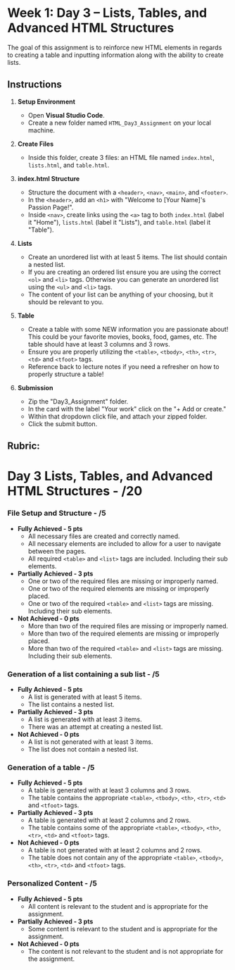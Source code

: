 # Week 1: Day 3 – Lists, Tables, and Advanced HTML Structures

The goal of this assignment is to reinforce new HTML elements in regards to creating a table and inputting information along with the ability to create lists.

## Instructions

1. **Setup Environment**

   - Open **Visual Studio Code**.
   - Create a new folder named `HTML_Day3_Assignment` on your local machine.

2. **Create Files**

   - Inside this folder, create 3 files: an HTML file named `index.html`, `lists.html`, and `table.html`.

3. **index.html Structure**

   - Structure the document with a `<header>`, `<nav>`, `<main>`, and `<footer>`.
   - In the `<header>`, add an `<h1>` with "Welcome to [Your Name]'s Passion Page!".
   - Inside `<nav>`, create links using the `<a>` tag to both `index.html` (label it "Home"), `lists.html` (label it "Lists"), and `table.html` (label it "Table").

4. **Lists**

   - Create an unordered list with at least 5 items. The list should contain a nested list.
   - If you are creating an ordered list ensure you are using the correct `<ol>` and `<li>` tags. Otherwise you can generate an unordered list using the `<ul>` and `<li>` tags.
   - The content of your list can be anything of your choosing, but it should be relevant to you.

5. **Table**

   - Create a table with some NEW information you are passionate about! This could be your favorite movies, books, food, games, etc. The table should have at least 3 columns and 3 rows.
   - Ensure you are properly utilizing the `<table>`, `<tbody>`, `<th>`, `<tr>`, `<td>` and `<tfoot>` tags.
   - Reference back to lecture notes if you need a refresher on how to properly structure a table!

6. **Submission**
   - Zip the "Day3_Assignment" folder.
   - In the card with the label "Your work" click on the "+ Add or create."
   - Within that dropdown click file, and attach your zipped folder.
   - Click the submit button.

## Rubric:

# Day 3 Lists, Tables, and Advanced HTML Structures - /20

### File Setup and Structure - /5

- **Fully Achieved - 5 pts**
  - All necessary files are created and correctly named.
  - All necessary elements are included to allow for a user to navigate between the pages.
  - All required `<table>` and `<list>` tags are included. Including their sub elements.
- **Partially Achieved - 3 pts**
  - One or two of the required files are missing or improperly named.
  - One or two of the required elements are missing or improperly placed.
  - One or two of the required `<table>` and `<list>` tags are missing. Including their sub elements.
- **Not Achieved - 0 pts**
  - More than two of the required files are missing or improperly named.
  - More than two of the required elements are missing or improperly placed.
  - More than two of the required `<table>` and `<list>` tags are missing. Including their sub elements.

### Generation of a list containing a sub list - /5

- **Fully Achieved - 5 pts**
  - A list is generated with at least 5 items.
  - The list contains a nested list.
- **Partially Achieved - 3 pts**
  - A list is generated with at least 3 items.
  - There was an attempt at creating a nested list.
- **Not Achieved - 0 pts**
  - A list is not generated with at least 3 items.
  - The list does not contain a nested list.

### Generation of a table - /5

- **Fully Achieved - 5 pts**
  - A table is generated with at least 3 columns and 3 rows.
  - The table contains the appropriate `<table>`, `<tbody>`, `<th>`, `<tr>`, `<td>` and `<tfoot>` tags.
- **Partially Achieved - 3 pts**
  - A table is generated with at least 2 columns and 2 rows.
  - The table contains some of the appropriate `<table>`, `<tbody>`, `<th>`, `<tr>`, `<td>` and `<tfoot>` tags.
- **Not Achieved - 0 pts**
  - A table is not generated with at least 2 columns and 2 rows.
  - The table does not contain any of the appropriate `<table>`, `<tbody>`, `<th>`, `<tr>`, `<td>` and `<tfoot>` tags.

### Personalized Content - /5

- **Fully Achieved - 5 pts**
  - All content is relevant to the student and is appropriate for the assignment.
- **Partially Achieved - 3 pts**
  - Some content is relevant to the student and is appropriate for the assignment.
- **Not Achieved - 0 pts**
  - The content is not relevant to the student and is not appropriate for the assignment.
